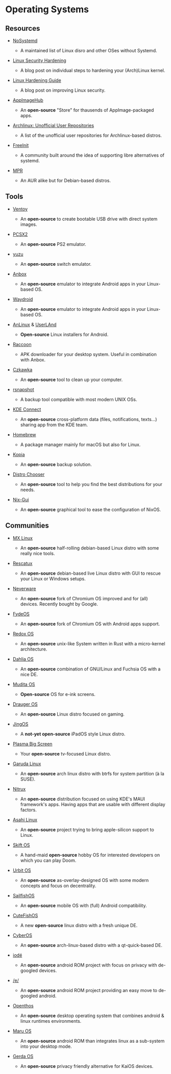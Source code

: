 # Operating Systems

## Resources

* [NoSystemd](https://nosystemd.org)
  
   * A maintained list of Linux disro and other OSes without Systemd.

* [Linux Security Hardening](https://vez.mrsk.me/linux-hardening.html)
  
   * A blog post on individual steps to hardening your (Arch)Linux kernel.

* [Linux Hardening Guide](https://madaidans-insecurities.github.io/guides/linux-hardening.html)
  
   * A blog post on improving Linux security.

* [AppImageHub](https://appimage.github.io)
  
   * An **open-source** "Store" for thausends of AppImage-packaged apps.

* [Archlinux: Unofficial User Repositories](https://wiki.archlinux.org/index.php/Unofficial_user_repositories)
  
   * A list of the unofficial user repositories for Archlinux-based distros.

* [FreeInit](https://www.freeinit.org)
  
   * A community built around the idea of supporting libre alternatives of systemd.

* [MPR](https://mpr.hunterwittenborn.com)
  
   * An AUR alike but for Debian-based distros.

## Tools

* [Ventoy](https://www.ventoy.net/en/index.html)
  
   * An **open-source** to create bootable USB drive with direct system images.

* [PCSX2](https://pcsx2.net)
  
   * An **open-source** PS2 emulator.

* [yuzu](https://yuzu-emu.org)
  
   * An **open-source** switch emulator.

* [Anbox](https://anbox.io)
  
   * An **open-source** emulator to integrate Android apps in your Linux-based OS.

* [Waydroid](https://github.com/waydroid/waydroid)
  
   * An **open-source** emulator to integrate Android apps in your Linux-based OS.

* [AnLinux](https://github.com/EXALAB/AnLinux-App) & [UserLAnd](https://github.com/CypherpunkArmory/UserLAnd)
  
   * **Open-source** Linux installers for Android.

* [Raccoon](https://raccoon.onyxbits.de)
  
   * APK downloader for your desktop system. Useful in combination with Anbox.

* [Czkawka](https://github.com/qarmin/czkawka)
  
   * An **open-source** tool to clean up your computer.

* [rsnapshot](https://rsnapshot.org)
  
   * A backup tool compatible with most modern UNIX OSs.

* [KDE Connect](https://kdeconnect.kde.org)
  
   - An **open-source** cross-platform data (files, notifications, texts…) sharing app from the KDE team.

* [Homebrew](https://brew.sh)
  
   * A package manager mainly for macOS but also for Linux.

* [Kopia](https://kopia.io)
  
   * An **open-source** backup solution.

* [Distro Chooser](https://distrochooser.de)
  
   * An **open-source** tool to help you find the best distributions for your needs.

* [Nix-Gui](https://github.com/nix-gui/nix-gui)
  
   * An **open-source** graphical tool to ease the configuration of NixOS.

## Communities

* [MX Linux](https://mxlinux.org)
  
   * An **open-source** half-rolling debian-based Linux distro with some really nice tools.

* [Rescatux](https://www.supergrubdisk.org/rescatux)
  
   * An **open-source** debian-based live Linux distro with GUI to rescue your Linux or Windows setups.

* [Neverware](https://www.neverware.com)
  
   * An **open-source** fork of Chromium OS improved and for (all) devices. Recently bought by Google.

* [FydeOS](https://fydeos.io)
  
   * An **open-source** fork of Chromium  OS with Android apps support.

* [Redox OS](https://www.redox-os.org)
  
   * An **open-source** unix-like System written in Rust with a micro-kernel architecture.

* [Dahlia OS](https://dahliaos.io)
  
   * An **open-source** combination of GNU/Linux and Fuchsia OS with a nice DE.

* [Mudita OS](https://mudita.com)
  
   * **Open-source** OS for e-ink screens.

* [Drauger OS](https://draugeros.org)
  
   * An **open-source** Linux distro focused on gaming.

* [JingOS](https://en.jingos.com)
  
   * A **not-yet open-source** iPadOS style Linux distro.

* [Plasma Big Screen](https://plasma-bigscreen.org)
  
   * Your **open-source** tv-focused Linux distro.

* [Garuda Linux](https://garudalinux.org)
  
   * An **open-source** arch linux distro with btrfs for system partition (à la SUSE).

* [Nitrux](https://nxos.org)
  
   * An **open-source** distribution focused on using KDE's MAUI framework's apps. Having apps that are usable with different display factors.

* [Asahi Linux](https://asahilinux.org)
  
   * An **open-source** project trying to bring apple-silicon support to Linux. 

* [Skift OS](https://skiftos.org)
  
   * A hand-maid **open-source** hobby OS for interested developers on which you can play Doom.

* [Urbit OS](https://urbit.org)
  
   * An **open-source** as-overlay-designed OS with some modern concepts and focus on decentrality. 

* [SailfishOS](https://sailfishos.org)
  
   * An **open-source** mobile OS with (full) Android compatibility.

* [CuteFishOS](https://cutefishos.com)
  
   * A new **open-source** linux distro with a  fresh unique DE.

* [CyberOS](https://getcyberos.org)
  
   * An **open-source** arch-linux-based distro with a qt-quick-based DE.

* [iodé](https://iode.tech)
  
   * An **open-source** android ROM project with focus on privacy with de-googled devices.

* [/e/](https://e.foundation)
  
   * An **open-source** android ROM project providing an easy move to de-googled android.

* [Openthos](https://github.com/openthos)
  
   * An **open-source** desktop operating system that combines android & linux runtimes environments.

* [Maru OS](https://github.com/maruos/maruos)
  
   * An **open-source** android ROM than integrates linux as a sub-system into your desktop mode.

* [Gerda OS](https://gerda.tech)
  
   * An **open-source** privacy friendly alternative for KaiOS devices.
